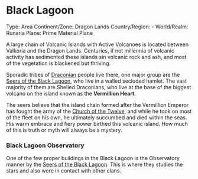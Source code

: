 # Black Lagoon

Type: Area
Continent/Zone: Dragon Lands
Country/Region: -
World/Realm: Runaria
Plane: Prime Material Plane

A large chain of Volcanic Islands with Active Volcanoes is located between Valkoria and the Dragon Lands. Centuries, if not millennia of volcanic activity has sedimented these islands sin volcanic rock and ash, and most of the vegetation is blackened but thriving.

Sporadic tribes of [Draconian](Draconian%20ad50140d703041b7ac34b0776a1f9722.md) people live there, one major group are the [Seers of the Black Lagoon](Seers%20of%20the%20Black%20Lagoon%2041eb5baaa79240569f9d652eb7e18087.md), who live in a walled secluded hamlet. The vast majority of them are Shelled Draconians, who live at the base of the biggest volcano on the island known as the **Vermillion Heart**.

The seers believe that the island chain formed after the Vermillion Emperor has fought the army of the [Church of the Twelve](Church%20of%20the%20Twelve%20a51ac19679214ca0b7344cddc3961507.md), and while he took on most of the fleet on his own, he ultimately succumbed and died within the seas. His warm embrace and fiery power birthed this volcanic island. How much of this is truth or myth will always be a mystery.

### **Black Lagoon Observatory**

One of the few proper buildings in the Black Lagoon is the Observatory manner by the [Seers of the Black Lagoon](Seers%20of%20the%20Black%20Lagoon%2041eb5baaa79240569f9d652eb7e18087.md). This is where they studies the stars and also were in contact with other clans.